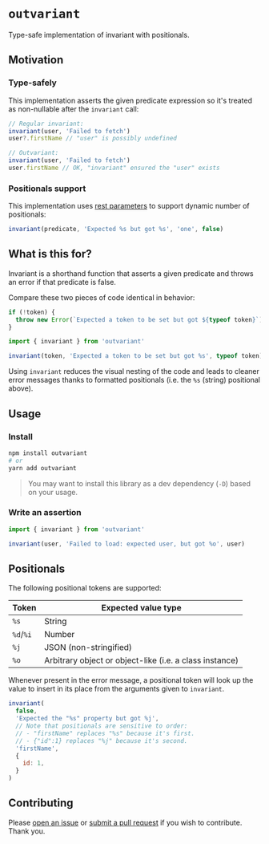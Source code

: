 # `outvariant`

Type-safe implementation of invariant with positionals.

## Motivation

### Type-safely

This implementation asserts the given predicate expression so it's treated as non-nullable after the `invariant` call:

```ts
// Regular invariant:
invariant(user, 'Failed to fetch')
user?.firstName // "user" is possibly undefined

// Outvariant:
invariant(user, 'Failed to fetch')
user.firstName // OK, "invariant" ensured the "user" exists
```

### Positionals support

This implementation uses [rest parameters](https://developer.mozilla.org/en-US/docs/Web/JavaScript/Reference/Functions/rest_parameters) to support dynamic number of positionals:

```js
invariant(predicate, 'Expected %s but got %s', 'one', false)
```

## What is this for?

Invariant is a shorthand function that asserts a given predicate and throws an error if that predicate is false.

Compare these two pieces of code identical in behavior:

```js
if (!token) {
  throw new Error(`Expected a token to be set but got ${typeof token}`)
}
```

```js
import { invariant } from 'outvariant'

invariant(token, 'Expected a token to be set but got %s', typeof token)
```

Using `invariant` reduces the visual nesting of the code and leads to cleaner error messages thanks to formatted positionals (i.e. the `%s` (string) positional above).

## Usage

### Install

```sh
npm install outvariant
# or
yarn add outvariant
```

> You may want to install this library as a dev dependency (`-D`) based on your usage.

### Write an assertion

```js
import { invariant } from 'outvariant'

invariant(user, 'Failed to load: expected user, but got %o', user)
```

## Positionals

The following positional tokens are supported:

| Token     | Expected value type                                     |
| --------- | ------------------------------------------------------- |
| `%s`      | String                                                  |
| `%d`/`%i` | Number                                                  |
| `%j`      | JSON (non-stringified)                                  |
| `%o`      | Arbitrary object or object-like (i.e. a class instance) |

Whenever present in the error message, a positional token will look up the value to insert in its place from the arguments given to `invariant`.

```js
invariant(
  false,
  'Expected the "%s" property but got %j',
  // Note that positionals are sensitive to order:
  // - "firstName" replaces "%s" because it's first.
  // - {"id":1} replaces "%j" because it's second.
  'firstName',
  {
    id: 1,
  }
)
```

## Contributing

Please [open an issue](https://github.com/open-draft/outvariant/issues) or [submit a pull request](https://github.com/open-draft/outvariant/pulls) if you wish to contribute. Thank you.
